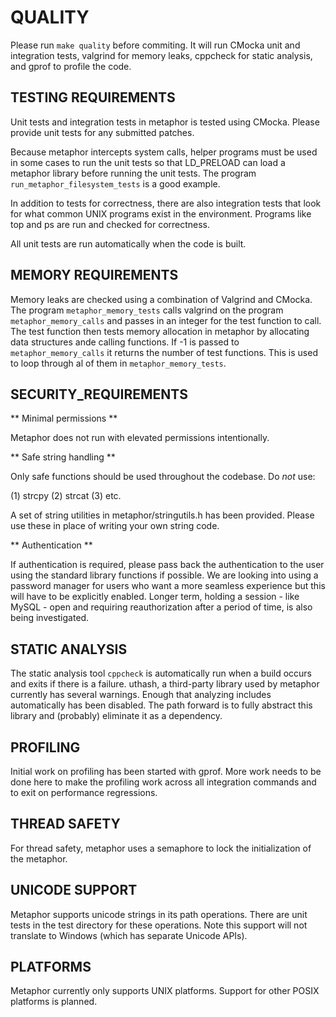 # QUALITY

Please run `make quality` before commiting. It will run CMocka unit and
integration tests, valgrind for memory leaks, cppcheck for static analysis,
and gprof to profile the code. 
 
## TESTING REQUIREMENTS

Unit tests and integration tests in metaphor is tested using CMocka. Please 
provide unit tests for any submitted patches. 

Because metaphor intercepts system calls, helper programs must be used
in some cases to run the unit tests so that LD_PRELOAD can load a
metaphor library before running the unit tests. The program 
`run_metaphor_filesystem_tests` is a good example.

In addition to tests for correctness, there are also integration tests
that look for what common UNIX programs exist in the environment. Programs
like top and ps are run and checked for correctness.

All unit tests are run automatically when the code is built.

## MEMORY REQUIREMENTS

Memory leaks are checked using a combination of Valgrind and CMocka. The
program `metaphor_memory_tests` calls valgrind on the program 
`metaphor_memory_calls` and passes in an integer for the test function to
call. The test function then tests memory allocation in metaphor by 
allocating data structures ande calling functions. If -1 is passed to 
`metaphor_memory_calls` it returns the number of test functions. This
is used to loop through al of them in `metaphor_memory_tests`.

## SECURITY_REQUIREMENTS

** Minimal permissions **

Metaphor does not run with elevated permissions intentionally. 

** Safe string handling **

Only safe functions should be used throughout the codebase. Do *not* use:

(1) strcpy 
(2) strcat
(3) etc.

A set of string utilities in metaphor/stringutils.h has been provided. Please 
use these in place of writing your own string code.

** Authentication **

If authentication is required, please pass back the authentication to the 
user using the standard library functions if possible. We are looking into 
using a password manager for users who want a more seamless experience but 
this will have to be explicitly enabled. Longer term, holding a 
session - like MySQL - open and requiring reauthorization after a period 
of time, is also being investigated. 

## STATIC ANALYSIS

The static analysis tool `cppcheck` is automatically run when a build occurs and
exits if there is a failure. uthash, a third-party library used by metaphor 
currently has several warnings. Enough that analyzing includes automatically
has been disabled. The path forward is to fully abstract this library and
(probably) eliminate it as a dependency.

## PROFILING

Initial work on profiling has been started with gprof. More work needs to be done
here to make the profiling work across all integration commands and to exit on
performance regressions.

## THREAD SAFETY

For thread safety, metaphor uses a semaphore to lock the initialization of the
metaphor. 

## UNICODE SUPPORT

Metaphor supports unicode strings in its path operations. There are unit tests in the
test directory for these operations. Note this support will not translate to 
Windows (which has separate Unicode APIs).

## PLATFORMS

Metaphor currently only supports UNIX platforms. Support for other POSIX platforms
is planned.

